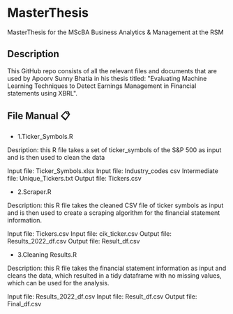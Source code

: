# MasterThesis
MasterThesis for the MScBA Business Analytics &amp; Management at the RSM

## Description

This GitHub repo consists of all the relevant files and documents that are used by Apoorv Sunny Bhatia in his thesis titled: "Evaluating Machine Learning Techniques
to Detect Earnings Management in Financial statements using XBRL".


## File Manual	:clipboard:

-  1.Ticker_Symbols.R  

Desription: this R file takes a set of ticker_symbols of the S&P 500 as input and is then used to clean the data

Input file: Ticker_Symbols.xlsx
Input file: Industry_codes csv
Intermediate file: Unique_Tickers.txt
Output file: Tickers.csv


- 2.Scraper.R

Description: this R file takes the cleaned CSV file of ticker symbols as input and is then used to create a scraping algorithm for the financial statement information.

Input file: Tickers.csv
Input file: cik_ticker.csv
Output file: Results_2022_df.csv
Output file: Result_df.csv

- 3.Cleaning Results.R

Description: this R file takes the financial statement information as input and cleans the data, which resulted in a tidy dataframe with no missing values, which can be used for the analysis.

Input file: Results_2022_df.csv
Input file: Result_df.csv
Output file: Final_df.csv











